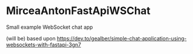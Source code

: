 # MirceaAntonFastApiWSChat
Small example WebSocket chat app

(will be) based upon https://dev.to/gealber/simple-chat-application-using-websockets-with-fastapi-3gn7

